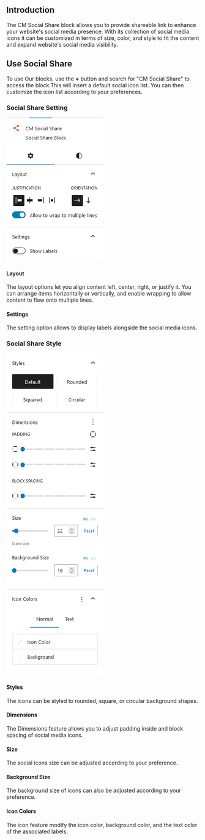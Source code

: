 ## Introduction
The CM Social Share block allows you to provide shareable link to enhance your website's social media presence. With its collection of social media icons it can be customized in terms of size, color, and style to fit the content and expand website's social media visibility.

## Use Social Share 
To use Our blocks, use the <b>+</b> button and search for "CM Social Share" to access the block.This will insert a default social icon list. You can then customize the icon list according to your preferences.

### Social Share Setting
![CM Social Share Setting](img/social-share/social-share-setting.png)

#### Layout
The layout options let you align content left, center, right, or justify it. You can arrange items horizontally or vertically, and enable wrapping to allow content to flow onto multiple lines.

#### Settings
The setting option allows to display labels alongside the social media icons.


### Social Share Style
![CM Social Share style](img/social-share/social-style-1.png)
![CM Social Share style](img/social-share/social-style-2.png)

#### Styles
The icons can be styled to rounded, square, or circular background shapes.

#### Dimensions
The Dimensions feature allows you to adjust padding inside and block spacing of social media icons. 

#### Size 
The social icons size can be adjusted according to your preference.

#### Background Size 
The background size of icons can also be adjusted according to your preference.

#### Icon Colors
The icon feature modify the icon color, background color, and the text color of the associated labels.




